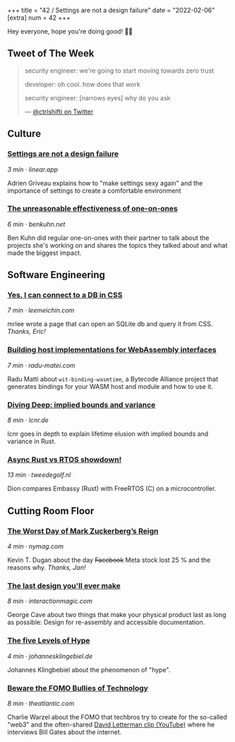 +++
title = "42 / Settings are not a design failure"
date = "2022-02-06"
[extra]
num = 42
+++

Hey everyone, hope you're doing good! ✌🏻

## Tweet of The Week
> security engineer: we're going to start moving towards zero trust
>
> developer: oh cool. how does that work
>
> security engineer: [narrows eyes] why do you ask
>
> — [@ctrlshifti on Twitter](https://twitter.com/ctrlshifti/status/1445978071002013696)

## Culture
### [Settings are not a design failure](https://linear.app/blog/settings-are-not-a-design-failure)
_3 min · linear.app_

Adrien Griveau explains how to "make settings sexy again" and the importance of settings to create a comfortable environment

### [The unreasonable effectiveness of one-on-ones](https://www.benkuhn.net/11/)
_6 min · benkuhn.net_

Ben Kuhn did regular one-on-ones with their partner to talk about the projects she's working on and shares the topics they talked about and what made the biggest impact.

## Software Engineering
### [Yes, I can connect to a DB in CSS](https://www.leemeichin.com/posts/yes-i-can-connect-to-a-db-in-css.html)
_7 min · leemeichin.com_

mrlee wrote a page that can open an SQLite db and query it from CSS. _Thanks, Eric!_

### [Building host implementations for WebAssembly interfaces](https://radu-matei.com/blog/wasm-components-host-implementations/)
_7 min · radu-matei.com_

Radu Matti about `wit-binding-wasmtime`, a Bytecode Alliance project that generates bindings for your WASM host and module and how to use it.

### [Diving Deep: implied bounds and variance](https://lcnr.de/blog/diving-deep-implied-bounds-and-variance/)
_8 min · lcnr.de_

lcnr goes in depth to explain lifetime elusion with implied bounds and variance in Rust.

### [Async Rust vs RTOS showdown!](https://tweedegolf.nl/en/blog/65/async-rust-vs-rtos-showdown)
_13 min · tweedegolf.nl_

Dion compares Embassy (Rust) with FreeRTOS (C) on a microcontroller.

## Cutting Room Floor
### [The Worst Day of Mark Zuckerberg’s Reign](https://nymag.com/intelligencer/2022/02/the-worst-day-of-mark-zuckerbergs-reign-at-facebook.html)
_4 min · nymag.com_

Kevin T. Dugan about the day ~~Facebook~~ Meta stock lost 25 % and the reasons why. _Thanks, Jan!_

### [The last design you'll ever make](https://interactionmagic.com/Design-for-repair)
_8 min · interactionmagic.com_

George Cave about two things that make your physical product last as long as possible: Design for re-assembly and accessible documentation.

### [The five Levels of Hype](https://johannesklingebiel.de/2022/01/12/hype-as-a-scale.html)
_4 min · johannesklingebiel.de_

Johannes Klingbebiel about the phenomenon of "hype".

### [Beware the FOMO Bullies of Technology](https://www.theatlantic.com/technology/archive/2022/02/internet-web3-future-fomo/621481/)
_8 min · theatlantic.com_

Charlie Warzel about the FOMO that techbros try to create for the so-called "web3" and the often-shared [David Letterman clip (YouTube)](https://www.youtube.com/watch?v=gipL_CEw-fk) where he interviews Bill Gates about the internet.